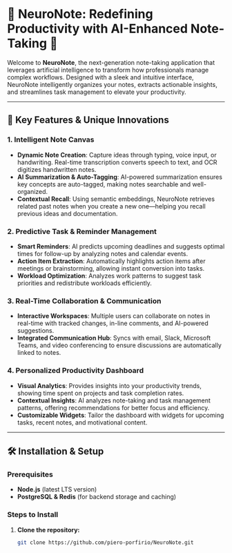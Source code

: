 # 🧠 NeuroNote: Redefining Productivity with AI-Enhanced Note-Taking 📓

Welcome to **NeuroNote**, the next-generation note-taking application that leverages artificial intelligence to transform how professionals manage complex workflows. Designed with a sleek and intuitive interface, NeuroNote intelligently organizes your notes, extracts actionable insights, and streamlines task management to elevate your productivity.

---

## 🚀 Key Features & Unique Innovations

### 1. **Intelligent Note Canvas**
- **Dynamic Note Creation**: Capture ideas through typing, voice input, or handwriting. Real-time transcription converts speech to text, and OCR digitizes handwritten notes.
- **AI Summarization & Auto-Tagging**: AI-powered summarization ensures key concepts are auto-tagged, making notes searchable and well-organized.
- **Contextual Recall**: Using semantic embeddings, NeuroNote retrieves related past notes when you create a new one—helping you recall previous ideas and documentation.

### 2. **Predictive Task & Reminder Management**
- **Smart Reminders**: AI predicts upcoming deadlines and suggests optimal times for follow-up by analyzing notes and calendar events.
- **Action Item Extraction**: Automatically highlights action items after meetings or brainstorming, allowing instant conversion into tasks.
- **Workload Optimization**: Analyzes work patterns to suggest task priorities and redistribute workloads efficiently.

### 3. **Real-Time Collaboration & Communication**
- **Interactive Workspaces**: Multiple users can collaborate on notes in real-time with tracked changes, in-line comments, and AI-powered suggestions.
- **Integrated Communication Hub**: Syncs with email, Slack, Microsoft Teams, and video conferencing to ensure discussions are automatically linked to notes.

### 4. **Personalized Productivity Dashboard**
- **Visual Analytics**: Provides insights into your productivity trends, showing time spent on projects and task completion rates.
- **Contextual Insights**: AI analyzes note-taking and task management patterns, offering recommendations for better focus and efficiency.
- **Customizable Widgets**: Tailor the dashboard with widgets for upcoming tasks, recent notes, and motivational content.

---

## 🛠️ **Installation & Setup**

### **Prerequisites**
- **Node.js** (latest LTS version)
- **PostgreSQL & Redis** (for backend storage and caching)

### **Steps to Install**
1. **Clone the repository:**
   ```bash
   git clone https://github.com/piero-porfirio/NeuroNote.git
